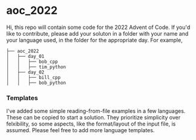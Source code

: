 # aoc_2022

Hi, this repo will contain some code for the 2022 Advent of Code. If you'd like to contribute, please add your soluton in a folder with your name and your language used, in the folder for the appropriate day.
For example, 

```
├── aoc_2022
│   ├── day_01
│   │   ├── bob_cpp
│   │   ├── tim_python
│   ├── day_02
│   │   ├── bill_cpp
│   │   ├── bob_python
```

### Templates

I've added some simple reading-from-file examples  in a few languages. These can be copied to start a solution. They prioritize simplicity over felxibility, so some aspects, like the format/layout of the input file, is assumed. Please feel free to add more language templates.
